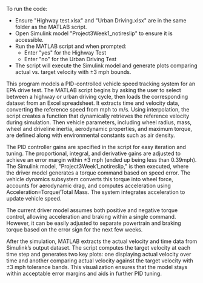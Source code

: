 To run the code:

* Ensure "Highway test.xlsx" and "Urban Driving.xlsx" are in the same folder as the MATLAB script.  
* Open Simulink model "Project3Week1\_notireslip" to ensure it is accessible.  
* Run the MATLAB script and when prompted:  
  * Enter "yes" for the Highway Test  
  * Enter "no" for the Urban Driving Test  
* The script will execute the Simulink model and generate plots comparing actual vs. target velocity with ±3 mph bounds.

This program models a PID-controlled vehicle speed tracking system for an EPA drive test. The MATLAB script begins by asking the user to select between a highway or urban driving cycle, then loads the corresponding dataset from an Excel spreadsheet. It extracts time and velocity data, converting the reference speed from mph to m/s. Using interpolation, the script creates a function that dynamically retrieves the reference velocity during simulation. Then vehicle parameters, including wheel radius, mass, wheel and driveline inertia, aerodynamic properties, and maximum torque, are defined along with environmental constants such as air density.

The PID controller gains are specified in the script for easy iteration and tuning. The proportional, integral, and derivative gains are adjusted to achieve an error margin within ±3 mph (ended up being less than 0.39mph). The Simulink model, "Project3Week1\_notireslip," is then executed, where the driver model generates a torque command based on speed error. The vehicle dynamics subsystem converts this torque into wheel force, accounts for aerodynamic drag, and computes acceleration using Acceleration=Torque/Total Mass. The system integrates acceleration to update vehicle speed.

The current driver model assumes both positive and negative torque control, allowing acceleration and braking within a single command. However, it can be easily adjusted to separate powertrain and braking torque based on the error sign for the next few weeks. 

After the simulation, MATLAB extracts the actual velocity and time data from Simulink’s output dataset. The script computes the target velocity at each time step and generates two key plots: one displaying actual velocity over time and another comparing actual velocity against the target velocity with ±3 mph tolerance bands. This visualization ensures that the model stays within acceptable error margins and aids in further PID tuning.

